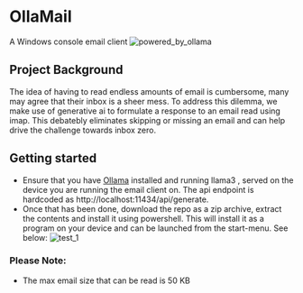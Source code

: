 # OllaMail
A Windows console email client ![powered_by_ollama](https://github.com/perpendicularai/OllaMail/assets/146530480/e3fb2a1a-de87-422e-8db6-bf3fee076f81)

## Project Background
The idea of having to read endless amounts of email is cumbersome, many may agree that their inbox is a sheer mess. To address this dilemma, we make use of generative ai to formulate a response to an email read using imap. This debatebly eliminates skipping or missing an email and can help drive the challenge towards inbox zero.

## Getting started
- Ensure that you have [Ollama](https://ollama.com/download) installed and running llama3 , served on the device you are running the email client on. The api endpoint is hardcoded as http://localhost:11434/api/generate.
- Once that has been done, download the repo as a zip archive, extract the contents and install it using powershell. This will install it as a program on your device and can be launched from the start-menu. See below:
![test_1](https://github.com/perpendicularai/OllaMail/assets/146530480/0e62d37e-2859-4118-a10a-3c3ade7fdbd5)

### Please Note:
- The max email size that can be read is 50 KB
